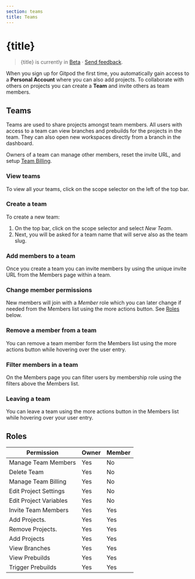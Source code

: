 ```yaml
---
section: teams
title: Teams
---
```


<script context="module">
  export const prerender = true;
</script>

# {title}

> {title} is currently in [Beta](/docs/references/gitpod-releases) · [Send feedback](https://github.com/gitpod-io/gitpod/issues/5095).

When you sign up for Gitpod the first time, you automatically gain access to a **Personal Account** where you can also add projects.
To collaborate with others on projects you can create a **Team** and invite others as team members.

## Teams

Teams are used to share projects amongst team members. All users with access to a team can view branches and prebuilds for the projects in the team. They can also open new workspaces directly from a branch in the dashboard.

Owners of a team can manage other members, reset the invite URL, and setup [Team Billing](/docs/team-billing).

### View teams

To view all your teams, click on the scope selector on the left of the top bar.

### Create a team

To create a new team:

1. On the top bar, click on the scope selector and select _New Team_.
2. Next, you will be asked for a team name that will serve also as the team slug.

### Add members to a team

Once you create a team you can invite members by using the unique invite URL from the Members page within a team.

### Change member permissions

New members will join with a _Member_ role which you can later change if needed from the Members list using the more actions button. See [Roles](#roles) below.

### Remove a member from a team

You can remove a team member form the Members list using the more actions button while hovering over the user entry.

### Filter members in a team

On the Members page you can filter users by membership role using the filters above the Members list.

### Leaving a team

You can leave a team using the more actions button in the Members list while hovering over your user entry.

## Roles

| Permission             | Owner | Member |
| ---------------------- | ----- | ------ |
| Manage Team Members    | Yes   | No     |
| Delete Team            | Yes   | No     |
| Manage Team Billing    | Yes   | No     |
| Edit Project Settings  | Yes   | No     |
| Edit Project Variables | Yes   | No     |
| Invite Team Members    | Yes   | Yes    |
| Add Projects.          | Yes   | Yes    |
| Remove Projects.       | Yes   | Yes    |
| Add Projects           | Yes   | Yes    |
| View Branches          | Yes   | Yes    |
| View Prebuilds         | Yes   | Yes    |
| Trigger Prebuilds      | Yes   | Yes    |
